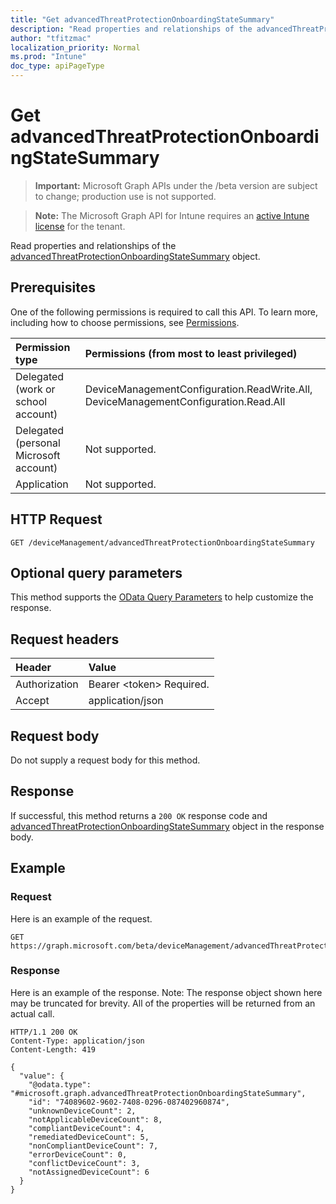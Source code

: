 ```yaml
---
title: "Get advancedThreatProtectionOnboardingStateSummary"
description: "Read properties and relationships of the advancedThreatProtectionOnboardingStateSummary object."
author: "tfitzmac"
localization_priority: Normal
ms.prod: "Intune"
doc_type: apiPageType
---
```


# Get advancedThreatProtectionOnboardingStateSummary

> **Important:** Microsoft Graph APIs under the /beta version are subject to change; production use is not supported.

> **Note:** The Microsoft Graph API for Intune requires an [active Intune license](https://go.microsoft.com/fwlink/?linkid=839381) for the tenant.

Read properties and relationships of the [advancedThreatProtectionOnboardingStateSummary](../resources/intune-deviceconfig-advancedthreatprotectiononboardingstatesummary.md) object.

## Prerequisites
One of the following permissions is required to call this API. To learn more, including how to choose permissions, see [Permissions](/graph/permissions-reference).

|Permission type|Permissions (from most to least privileged)|
|:---|:---|
|Delegated (work or school account)|DeviceManagementConfiguration.ReadWrite.All, DeviceManagementConfiguration.Read.All|
|Delegated (personal Microsoft account)|Not supported.|
|Application|Not supported.|

## HTTP Request
<!-- {
  "blockType": "ignored"
}
-->
``` http
GET /deviceManagement/advancedThreatProtectionOnboardingStateSummary
```

## Optional query parameters
This method supports the [OData Query Parameters](https://docs.microsoft.com/en-us/graph/query-parameters) to help customize the response.

## Request headers
|Header|Value|
|:---|:---|
|Authorization|Bearer &lt;token&gt; Required.|
|Accept|application/json|

## Request body
Do not supply a request body for this method.

## Response
If successful, this method returns a `200 OK` response code and [advancedThreatProtectionOnboardingStateSummary](../resources/intune-deviceconfig-advancedthreatprotectiononboardingstatesummary.md) object in the response body.

## Example

### Request
Here is an example of the request.
``` http
GET https://graph.microsoft.com/beta/deviceManagement/advancedThreatProtectionOnboardingStateSummary
```

### Response
Here is an example of the response. Note: The response object shown here may be truncated for brevity. All of the properties will be returned from an actual call.
``` http
HTTP/1.1 200 OK
Content-Type: application/json
Content-Length: 419

{
  "value": {
    "@odata.type": "#microsoft.graph.advancedThreatProtectionOnboardingStateSummary",
    "id": "74089602-9602-7408-0296-087402960874",
    "unknownDeviceCount": 2,
    "notApplicableDeviceCount": 8,
    "compliantDeviceCount": 4,
    "remediatedDeviceCount": 5,
    "nonCompliantDeviceCount": 7,
    "errorDeviceCount": 0,
    "conflictDeviceCount": 3,
    "notAssignedDeviceCount": 6
  }
}
```





